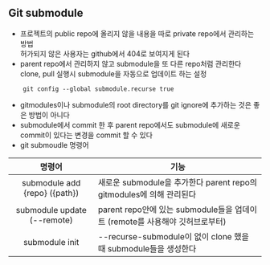 ## Git submodule
- 프로젝트의 public repo에 올리지 않을 내용을 따로 private repo에서 관리하는 방법   
  허가되지 않은 사용자는 github에서 404로 보여지게 된다   
- parent repo에서 관리하지 않고 submodule을 또 다른 repo처럼 관리한다   
  clone, pull 실행시 submodule을 자동으로 업데이트 하는 설정   
```shell
	git config --global submodule.recurse true
```
- gitmodules이나 submodule의 root directory를 git ignore에 추가하는 것은 좋은 방법이 아니다   
- submodule에서 commit 한 후 parent repo에서도 submodule에 새로운 commit이 있다는 변경을 commit 할 수 있다   
- git submoudle 명령어   

|                  명령어                  | 기능                                                      |
| :-----------------------------------: | ------------------------------------------------------- |
| submodule add {repo} ({path}) | 새로운 submodule을 추가한다 parent repo의 gitmodules에 의해 관리된다    |
|      submodule update (--remote)      | parent repo안에 있는 submodule들을 업데이트 (remote를 사용해야 깃허브로부터) |
|            submodule init             | --recurse-submodule이 없이 clone 했을 때 submodule들을 생성한다     |
